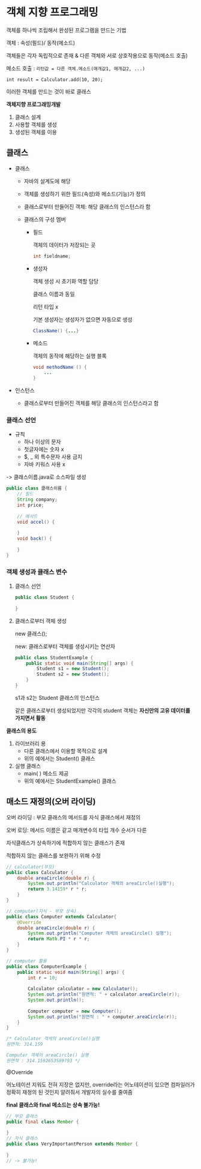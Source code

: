 # 객체 지향 프로그래밍

객체를 하나씩 조립해서 완성된 프로그램을 만드는 기법

객체 : 속성(필드)/ 동작(메소드)



객체들은 각자 독립적으로 존재 & 다른 객체와 서로 상호작용으로 동작(메소드 호출)

메소드 호출 : `리턴값 = 다른 객체.메소드(매개값1, 매개값2, ...)`

`int result = Calculator.add(10, 20);`



이러한 객체를 만드는 것이 바로 클래스

**객체지향 프로그래밍개발**

1. 클래스 설계
2. 사용할 객체를 생성
3. 생성된 객체를 이용



## 클래스

* 클래스

  * 자바의 설계도에 해당

  * 객체를 생성하기 위한 필드(속성)와 메소드(기능)가 정의

  * 클래스로부터 만들어진 객체: 해당 클래스의 인스턴스라 함

  * 클래스의 구성 멤버

    * 필드

      객체의 데이터가 저장되는 곳

      ```java
      int fieldname;
      ```

    * 생성자

      객체 생성 시 초기화 역할 담당

      클래스 이름과 동일

      리턴 타입 x

      기본 생성자는 생성자가 없으면 자동으로 생성 

      ```java
      ClassName() {...}
      ```

    * 메소드

      객체의 동작에 해당하는 실행 블록

      ```java
      void methodName () {
          ...
      }
      ```

      

* 인스턴스

  * 클래스로부터 만들어진 객체를 해당 클래스의 인스턴스라고 함



### 클래스 선언

* 규칙
  * 하나 이상의 문자
  * 첫글자에는 숫자 x
  * $, _ 외 특수문자 사용 금지
  * 자바 키워스 사용 x

->  클래스이름.java로 소스파일 생성

```java
public class 클래스이름 {
    // 필드
    String company;
    int price;
    
    // 메서드
    void accel() {
        
    }
    void back() {
        
    }
}
```



### 객체 생성과 클래스 변수

1. 클래스 선언

   ```java
   public class Student {
       
   }
   ```

2. 클래스로부터 객체 생성

   new 클래스();

   new: 클래스로부터 객체를 생성시키는 연산자

   ```java
   public class StudentExample {
       public static void main(String[] args) {
           Student s1 = new Student();
           Student s2 = new Student();
       }
   }
   ```

   s1과 s2는 Student 클래스의 인스턴스

   같은 클래스로부터 생성되었지만 각각의 student 객체는 **자신만의 고유 데이터를 가지면서 활동**



**클래스의 용도**

1. 라이브러리 용
   * 다른 클래스에서 이용할 목적으로 설계
   * 위의 예에서는 Student() 클래스
2. 실행 클래스
   * main( ) 메소드 제공
   * 위의 예에서는 StudentExample() 클래스



## 매소드 재정의(오버 라이딩)

오버 라이딩 : 부모 클래스의 메서드를 자식 클래스에서 재정의

오버 로딩: 메서드 이름은 같고 매개변수의 타입 개수 순서가 다른



자식클래스가 상속하기에 적합하지 않는 클래스가 존재

적합하지 않는 클래스를 보완하기 위해 수정



```java
// calculator(부모)
public class Calculator {
	double areaCircle(double r) {
		System.out.println("Calculator 객체의 areaCircle()실행");
		return 3.14159* r * r;
	}
}

// computer(자식 - 부모 상속)
public class Computer extends Calculator{
	@Override
	double areaCircle(double r) {
		System.out.println("Computer 객체의 areaCircle() 실행");
		return Math.PI * r * r;
	}
}

// computer 활용
public class ComputerExample {
	public static void main(String[] args) {
		int r = 10;
		
		Calculator calculator = new Calculator();
		System.out.println("원면적: " + calculator.areaCircle(r));
		System.out.println();
		
		Computer computer = new Computer();
		System.out.println("원면적 : " + computer.areaCircle(r));
	}
}

/* Calculator 객체의 areaCircle()실행
원면적: 314.159

Computer 객체의 areaCircle() 실행
원면적 : 314.1592653589793 */
```



@Override 

어노테이션 지워도 전혀 지장은 없지만, 
override라는 어노테이션이 있으면 컴파일러가 정확히 재정의 된 것인지 알려줘서 개발자의 실수를 줄여줌



**final 클래스와 final 메소드는 상속 불가능!**

```java
// 부모 클래스
public final class Member {
    
}
// 자식 클래스
public class VeryImportantPerson extends Member {
    
}
// -> 불가능!
```

